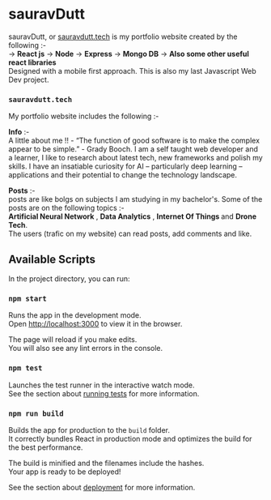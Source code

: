 # sauravDutt 
sauravDutt, or [sauravdutt.tech](https://www.sauravdutt.tech/) is my portfolio website created by the following :- <br />
-> <b>React js</b>
-> <b>Node</b>
-> <b>Express</b>
-> <b>Mongo DB</b> 
-> <b>Also some other useful react libraries</b><br />
Designed with a mobile first approach. This is also my last Javascript Web Dev project.

### `sauravdutt.tech`

My portfolio website includes the following :- <br />

<b>Info</b> :- <br />
A little about me !! - 
“The function of good software is to make the complex appear to be simple.” - Grady Booch. I am a self taught web developer and a learner, I like to research about latest tech, new frameworks and polish my skills. I have an insatiable curiosity for AI – particularly deep learning – applications and their potential to change the technology landscape.

<b>Posts</b> :- <br />
posts are like bolgs on subjects I am studying in my bachelor's. Some of the posts are on the following topics :-<br />
<b>Artificial Neural Network</b> , <b>Data Analytics</b> , <b>Internet Of Things </b> and <b>Drone Tech</b>. <br />
The users (trafic on my website) can read posts, add comments and like.

## Available Scripts

In the project directory, you can run:

### `npm start`

Runs the app in the development mode.<br />
Open [http://localhost:3000](http://localhost:3000) to view it in the browser.

The page will reload if you make edits.<br />
You will also see any lint errors in the console.

### `npm test`

Launches the test runner in the interactive watch mode.<br />
See the section about [running tests](https://facebook.github.io/create-react-app/docs/running-tests) for more information.

### `npm run build`

Builds the app for production to the `build` folder.<br />
It correctly bundles React in production mode and optimizes the build for the best performance.

The build is minified and the filenames include the hashes.<br />
Your app is ready to be deployed!

See the section about [deployment](https://facebook.github.io/create-react-app/docs/deployment) for more information.




